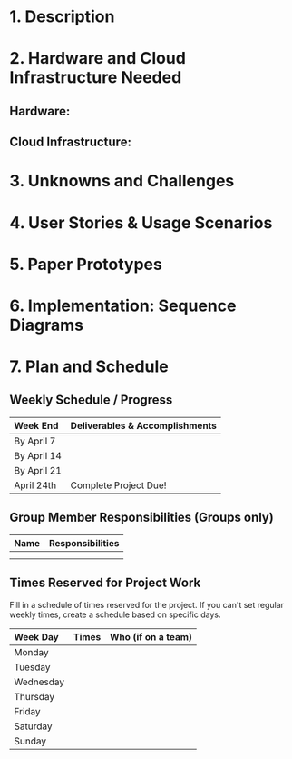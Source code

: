 

# 1. Description

# 2. Hardware and Cloud Infrastructure Needed

## Hardware:

## Cloud Infrastructure:

# 3. Unknowns and Challenges

# 4. User Stories & Usage Scenarios

# 5. Paper Prototypes

# 6. Implementation: Sequence Diagrams

# 7. Plan and Schedule

## Weekly Schedule / Progress

| Week End     | Deliverables & Accomplishments |
|:-------------|:-------------------------------|
| By April 7   |                                |
| By April 14  |                                |
| By April 21  |                                |
| April 24th   |  Complete Project Due!         |

## Group Member Responsibilities (Groups only)

| Name         | Responsibilities |
|:-------------|:-----------------|
|              |                  |
|              |                  |

## Times Reserved for Project Work

Fill in a schedule of times reserved for the project.  If you can't set regular weekly times, create a schedule based on specific days.

| Week Day | Times | Who (if on a team) |
|:---------|:------|--------------------|
| Monday   |       |                    |
| Tuesday  |       |                    |
| Wednesday|       |                    |
| Thursday |       |                    |
| Friday   |       |                    |
| Saturday |       |                    |
| Sunday   |       |                    |
